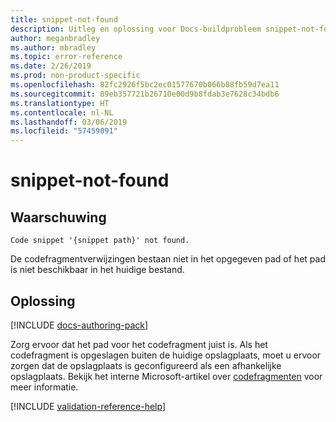 ```yaml
---
title: snippet-not-found
description: Uitleg en oplossing voor Docs-buildprobleem snippet-not-found
author: meganbradley
ms.author: mbradley
ms.topic: error-reference
ms.date: 2/26/2019
ms.prod: non-product-specific
ms.openlocfilehash: 82fc2926f5bc2ec01577670b066b88fb59d7ea11
ms.sourcegitcommit: 89eb357721b26710e00d9b8fdab3e7628c34bdb6
ms.translationtype: HT
ms.contentlocale: nl-NL
ms.lasthandoff: 03/06/2019
ms.locfileid: "57459091"
---
```

# <a name="snippet-not-found"></a>snippet-not-found

## <a name="warning"></a>Waarschuwing

`Code snippet '{snippet path}' not found.`

De codefragmentverwijzingen bestaan niet in het opgegeven pad of het pad is niet beschikbaar in het huidige bestand.

## <a name="resolution"></a>Oplossing

[!INCLUDE [docs-authoring-pack](includes/docs-authoring-pack.md)]

Zorg ervoor dat het pad voor het codefragment juist is. Als het codefragment is opgeslagen buiten de huidige opslagplaats, moet u ervoor zorgen dat de opslagplaats is geconfigureerd als een afhankelijke opslagplaats. Bekijk het interne Microsoft-artikel over [codefragmenten](https://review.docs.microsoft.com/en-us/help/contribute/code-in-docs?branch=master) voor meer informatie.

<!--make sure to add this file to your includes folder and verify the path-->
[!INCLUDE [validation-reference-help](includes/validation-reference-help.md)]
